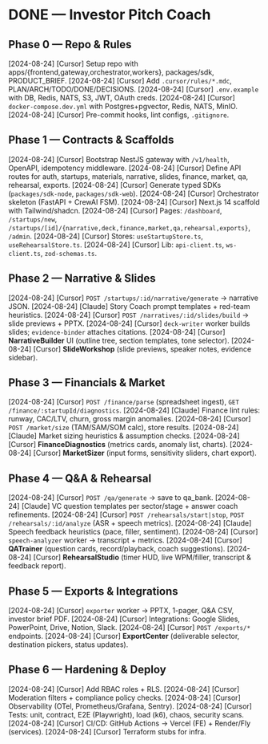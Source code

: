 # DONE — Investor Pitch Coach

## Phase 0 — Repo & Rules

[2024-08-24] [Cursor] Setup repo with apps/{frontend,gateway,orchestrator,workers}, packages/sdk, PRODUCT_BRIEF.
[2024-08-24] [Cursor] Add `.cursor/rules/*.mdc`, PLAN/ARCH/TODO/DONE/DECISIONS.
[2024-08-24] [Cursor] `.env.example` with DB, Redis, NATS, S3, JWT, OAuth creds.
[2024-08-24] [Cursor] `docker-compose.dev.yml` with Postgres+pgvector, Redis, NATS, MinIO.
[2024-08-24] [Cursor] Pre-commit hooks, lint configs, `.gitignore`.

## Phase 1 — Contracts & Scaffolds

[2024-08-24] [Cursor] Bootstrap NestJS gateway with `/v1/health`, OpenAPI, idempotency middleware.
[2024-08-24] [Cursor] Define API routes for auth, startups, materials, narrative, slides, finance, market, qa, rehearsal, exports.
[2024-08-24] [Cursor] Generate typed SDKs (`packages/sdk-node`, `packages/sdk-web`).
[2024-08-24] [Cursor] Orchestrator skeleton (FastAPI + CrewAI FSM).
[2024-08-24] [Cursor] Next.js 14 scaffold with Tailwind/shadcn.
[2024-08-24] [Cursor] Pages: `/dashboard`, `/startups/new`, `/startups/[id]/{narrative,deck,finance,market,qa,rehearsal,exports}`, `/admin`.
[2024-08-24] [Cursor] Stores: `useStartupStore.ts`, `useRehearsalStore.ts`.
[2024-08-24] [Cursor] Lib: `api-client.ts`, `ws-client.ts`, `zod-schemas.ts`.

## Phase 2 — Narrative & Slides

[2024-08-24] [Cursor] `POST /startups/:id/narrative/generate` → narrative JSON.
[2024-08-24] [Claude] Story Coach prompt templates + red-team heuristics.
[2024-08-24] [Cursor] `POST /narratives/:id/slides/build` → slide previews + PPTX.
[2024-08-24] [Cursor] `deck-writer` worker builds slides; `evidence-binder` attaches citations.
[2024-08-24] [Cursor] **NarrativeBuilder** UI (outline tree, section templates, tone selector).
[2024-08-24] [Cursor] **SlideWorkshop** (slide previews, speaker notes, evidence sidebar).

## Phase 3 — Financials & Market

[2024-08-24] [Cursor] `POST /finance/parse` (spreadsheet ingest), `GET /finance/:startupId/diagnostics`.
[2024-08-24] [Claude] Finance lint rules: runway, CAC/LTV, churn, gross margin anomalies.
[2024-08-24] [Cursor] `POST /market/size` (TAM/SAM/SOM calc), store results.
[2024-08-24] [Claude] Market sizing heuristics & assumption checks.
[2024-08-24] [Cursor] **FinanceDiagnostics** (metrics cards, anomaly list, charts).
[2024-08-24] [Cursor] **MarketSizer** (input forms, sensitivity sliders, chart export).

## Phase 4 — Q&A & Rehearsal

[2024-08-24] [Cursor] `POST /qa/generate` → save to qa_bank.
[2024-08-24] [Claude] VC question templates per sector/stage + answer coach refinements.
[2024-08-24] [Cursor] `POST /rehearsals/start|stop`, `POST /rehearsals/:id/analyze` (ASR + speech metrics).
[2024-08-24] [Claude] Speech feedback heuristics (pace, filler, sentiment).
[2024-08-24] [Cursor] `speech-analyzer` worker → transcript + metrics.
[2024-08-24] [Cursor] **QATrainer** (question cards, record/playback, coach suggestions).
[2024-08-24] [Cursor] **RehearsalStudio** (timer HUD, live WPM/filler, transcript & feedback report).

## Phase 5 — Exports & Integrations

[2024-08-24] [Cursor] `exporter` worker → PPTX, 1-pager, Q&A CSV, investor brief PDF.
[2024-08-24] [Cursor] Integrations: Google Slides, PowerPoint, Drive, Notion, Slack.
[2024-08-24] [Cursor] `POST /exports/*` endpoints.
[2024-08-24] [Cursor] **ExportCenter** (deliverable selector, destination pickers, status updates).

## Phase 6 — Hardening & Deploy

[2024-08-24] [Cursor] Add RBAC roles + RLS.
[2024-08-24] [Cursor] Moderation filters + compliance policy checks.
[2024-08-24] [Cursor] Observability (OTel, Prometheus/Grafana, Sentry).
[2024-08-24] [Cursor] Tests: unit, contract, E2E (Playwright), load (k6), chaos, security scans.
[2024-08-24] [Cursor] CI/CD: GitHub Actions → Vercel (FE) + Render/Fly (services).
[2024-08-24] [Cursor] Terraform stubs for infra.
